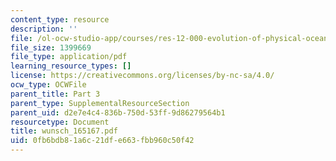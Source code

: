 ```yaml
---
content_type: resource
description: ''
file: /ol-ocw-studio-app/courses/res-12-000-evolution-of-physical-oceanography-spring-2007/0fb6bdb81a6c21dfe663fbb960c50f42_wunsch_165167.pdf
file_size: 1399669
file_type: application/pdf
learning_resource_types: []
license: https://creativecommons.org/licenses/by-nc-sa/4.0/
ocw_type: OCWFile
parent_title: Part 3
parent_type: SupplementalResourceSection
parent_uid: d2e7e4c4-836b-750d-53ff-9d86279564b1
resourcetype: Document
title: wunsch_165167.pdf
uid: 0fb6bdb8-1a6c-21df-e663-fbb960c50f42
---
```

